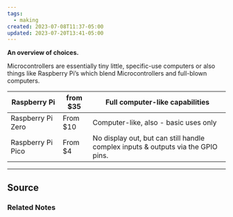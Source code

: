 ```yaml
---
tags:
  - making
created: 2023-07-08T11:37-05:00
updated: 2023-07-20T13:41-05:00
---
```

**An overview of choices.**

Microcontrollers are essentially tiny little, specific-use computers or also things like Raspberry Pi’s which blend Microcontrollers and full-blown computers.

| Raspberry Pi | from $35 | Full computer-like capabilities |
| --- | --- | --- |
| Raspberry Pi Zero | From $10 | Computer-like, also - basic uses only |
| Raspberry Pi Pico | From $4 | No display out, but can still handle complex inputs & outputs via the GPIO pins. |

---

## Source


### Related Notes